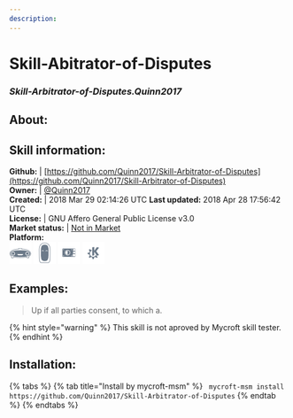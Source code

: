 ```yaml
--- 
description: 
---
```


# Skill-Abitrator-of-Disputes  
### _Skill-Arbitrator-of-Disputes.Quinn2017_  
## About:  


## Skill information:  
**Github:** | [https://github.com/Quinn2017/Skill-Arbitrator-of-Disputes](https://github.com/Quinn2017/Skill-Arbitrator-of-Disputes)  
**Owner:** | [@Quinn2017](https://github.com/Quinn2017)  
**Created:** | 2018 Mar 29 02:14:26 UTC  **Last updated:** 2018 Apr 28 17:56:42 UTC  
**License:** | GNU Affero General Public License v3.0  
**Market status:** | [Not in Market](https://market.mycroft.ai/skill/)  
**Platform:**  
 ![](../.gitbook/assets/mark-1-icon.png)  ![](../.gitbook/assets/mark-2-icon.png)  ![](../.gitbook/assets/picroft-icon.png)  ![](../.gitbook/assets/kde.png)   
## Examples:  
> Up if all parties consent, to which a.  
  
{% hint style="warning" %}
This skill is not aproved by Mycroft skill tester.
{% endhint %}
    
## Installation:  
{% tabs %}
{% tab title="Install by mycroft-msm" %}
``` mycroft-msm install https://github.com/Quinn2017/Skill-Arbitrator-of-Disputes```
{% endtab %}
  {% endtabs %}
  